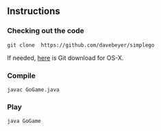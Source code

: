 ## Instructions

### Checking out the code

```git clone  https://github.com/davebeyer/simplego```

If needed, [here](http://git-scm.com/download/mac) is Git download for OS-X.

### Compile

```javac GoGame.java```

### Play

```java GoGame```
